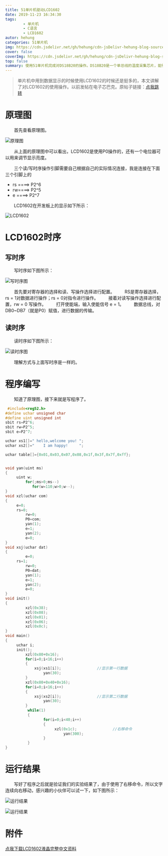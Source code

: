 ```yaml
---
title: 51单片机驱动LCD1602
date: 2019-11-23 16:34:30
tags: 
        - 单片机
        - C语言
        - LCD1602
autor: hehung
categories: 51单片机
img: https://cdn.jsdelivr.net/gh/hehung/cdn-jsDelivr-hehung-blog-sources/51-LCD1602/display3.jpg
cover: false
coverImg: https://cdn.jsdelivr.net/gh/hehung/cdn-jsDelivr-hehung-blog-sources/51-LCD1602/display3.jpg
top: false
summary: 使用51单片机完成对DS18B20的操作。DS18B20是一个单总线的温度采集芯片，能够学习DS18B20的应用。
---
```



>单片机中用到数据显示的时候使用LCD1602的时候还是挺多的，本文讲解了对LCD1602的使用操作。以前发帖在电子芯巴克。原帖子链接：[点我跳转](https://bbs.icxbk.com/thread-100298-1-1.html)

# 原理图

&emsp;&emsp;首先查看原理图。

![原理图](https://cdn.jsdelivr.net/gh/hehung/cdn-jsDelivr-hehung-blog-sources/51-LCD1602/LCD1602.png "原理图")

&emsp;&emsp;从上面的原理图中可以看出，LCD1602是使用P0操作的，还有一个电位器可以用来调节显示亮度。

&emsp;&emsp;三个读/写时序操作引脚需要自己根据自己的实际情况连接，我是连接在下面三个引脚上的
+ rs ====> P2^6
+ rw====> P2^5
+ e  ====> P2^7

&emsp;&emsp;LCD1602在开发板上的显示如下所示：

![LCD1602](https://cdn.jsdelivr.net/gh/hehung/cdn-jsDelivr-hehung-blog-sources/51-LCD1602/LCD1602_conect.png "LCD1602")

# LCD1602时序

## 写时序

&emsp;&emsp;写时序如下图所示：

![写时序图](https://cdn.jsdelivr.net/gh/hehung/cdn-jsDelivr-hehung-blog-sources/51-LCD1602/Write_time_seq.png "写时序图")

&emsp;&emsp;首先要对寄存器的选择和读、写操作选择进行配置。
&emsp;&emsp;RS是寄存器选择，rs = 1对数据进行操作；rs = 0对指令进行操作。 
&emsp;&emsp;接着对读写操作选择进行配置，rw = 0 写操作。 
&emsp;&emsp;打开使能端，输入使能信号 e = 1。 
&emsp;&emsp;数据总线，对DB0~DB7（就是P0）赋值，进行数据的传输。

## 读时序

&emsp;&emsp;读时序如下图所示：

![读时序图](https://cdn.jsdelivr.net/gh/hehung/cdn-jsDelivr-hehung-blog-sources/51-LCD1602/Read_time_seq.png "读时序图")

&emsp;&emsp;理解方式与上面写时序是一样的。


# 程序编写

&emsp;&emsp;知道了原理图，接下来就是写程序了。

``` C
 #include<reg52.h>
#define uchar unsigned char
#define uint unsigned int
sbit rs=P2^6;
sbit rw=P2^5;
sbit e=P2^7;

uchar xs1[]=" hello,welcome you! ";
uchar xs2[]="    I am happy!     ";

uchar table[]={0x01,0x03,0x07,0x08,0x1f,0x3f,0x7f,0xff};


void yan(uint ms)
{
     uint w;
         for(;ms>0;ms--)
            for(w=110;w>0;w--);
}
void xzl(uchar com)
{
     e=0;
     rs=0;
         rw=0;
         P0=com;
         yan(1);
         e=1;
         yan(2);
         e=0;
}
void xsj(uchar dat)
{
         e=0;
     rs=1;
         rw=0;
         P0=dat;
         yan(1);
         e=1;
         yan(2);
         e=0;
}
void init()
{
         xzl(0x38);
         xzl(0x08);
         xzl(0x01);
         xzl(0x06);
         xzl(0x0c);
} 
void main()
{
     uchar i;
     init();
         xzl(0x80+0x16);
         for(i=0;i<16;i++)
         {
             xsj(xs1[i]);                //显示第一行数据
                 yan(30);
         }
         xzl(0x80+0x40+0x16);
         for(i=0;i<16;i++)
         {
             xsj(xs2[i]);                //显示第二行数据
                 yan(30);
         }
          while(1)
          {
                 for(i=0;i<40;i++)
                 {
                      xzl(0x1c);                //右移命令
                          yan(300);
                 }          
          }                  
}
```

# 运行结果

&emsp;&emsp;写好了程序之后就是验证我们的实验结果了，由于使用了右移命令，所以文字连续向右移动，感兴趣的小伙伴可以试一下，如下图所示：

![运行结果](https://cdn.jsdelivr.net/gh/hehung/cdn-jsDelivr-hehung-blog-sources/51-LCD1602/Display1.gif "运行结果")

![运行结果](https://cdn.jsdelivr.net/gh/hehung/cdn-jsDelivr-hehung-blog-sources/51-LCD1602/display2.gif "运行结果")


# 附件

[点我下载LCD1602液晶完整中文资料](https://cdn.jsdelivr.net/gh/hehung/cdn-jsDelivr-hehung-blog-sources/51-LCD1602/LCD1602液晶完整中文资料.pdf)

